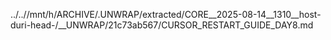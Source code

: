 ../..//mnt/h/ARCHIVE/.UNWRAP/extracted/CORE__2025-08-14__1310__host-duri-head-/__UNWRAP/21c73ab567/CURSOR_RESTART_GUIDE_DAY8.md